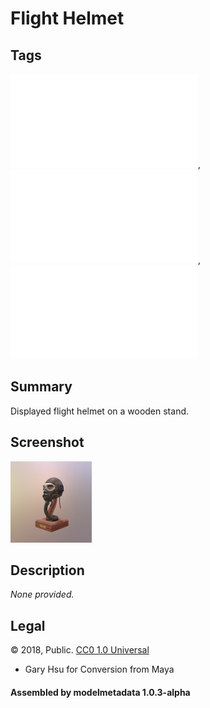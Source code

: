 # Flight Helmet

## Tags

![core](../../Models-core.md), ![showcase](../../Models-showcase.md), ![testing](../../Models-testing.md)

## Summary

Displayed flight helmet on a wooden stand.

## Screenshot

![screenshot](screenshot/screenshot.jpg)

## Description

_None provided._

## Legal

&copy; 2018, Public. [CC0 1.0 Universal](https://creativecommons.org/publicdomain/zero/1.0/legalcode)

 - Gary Hsu for Conversion from Maya

#### Assembled by modelmetadata 1.0.3-alpha